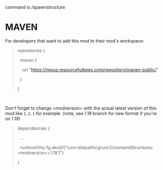 command is /spawnstructure

# MAVEN

For developers that want to add this mod to their mod's workspace:

<blockquote>repositories {

&nbsp; maven {

&nbsp; &nbsp; url "https://nexus.resourcefulbees.com/repository/maven-public/"

&nbsp; }

}</blockquote>

&nbsp;

Don't forget to change \<modversion> with the actual latest version of this mod like `1.2.1` for example. (note, see 1.19 branch for new format if you're on 1.19)

<blockquote>dependencies {


&nbsp; ...


&nbsp; runtimeOnly fg.deobf("com.telepathicgrunt:CommandStructures:\<modversion>+1.18.1")


}</blockquote>
